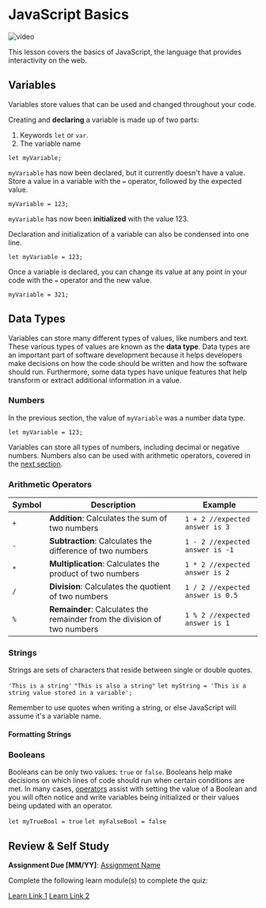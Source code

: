 # JavaScript Basics

![video](video-url)

This lesson covers the basics of JavaScript, the language that provides interactivity on the web.

## Variables

Variables store values that can be used and changed throughout your code.

Creating and **declaring** a variable is made up of two parts:

 1. Keywords `let` or `var`.
 1. The variable name

`let myVariable;`

`myVariable` has now been declared, but it currently doesn't have a value. Store a value in a variable with the `=` operator, followed by the expected value.

`myVariable = 123;`

`myVariable` has now been **initialized** with the value 123.

Declaration and initialization of a variable can also be condensed into one line.

`let myVariable = 123;`

Once a variable is declared, you can change its value at any point in your code with the `=` operator and the new value.

`myVariable = 321;`

## Data Types

Variables can store many different types of values, like numbers and text. These various types of values are known as the **data type**. Data types are an important part of software development because it helps developers make decisions on how the code should be written and how the software should run. Furthermore, some data types have unique features that help transform or extract additional information in a value.

### Numbers

In the previous section, the value of `myVariable` was a number data type.

`let myVariable = 123;`

Variables can store all types of numbers, including decimal or negative numbers. Numbers also can be used with arithmetic operators, covered in the [next section](#operators).

### Arithmetic Operators

Symbol | Description | Example
-- | -- | --
`+` | **Addition**: Calculates the sum of two numbers | `1 + 2 //expected answer is 3`
`-`| **Subtraction**: Calculates the difference of two numbers | `1 - 2 //expected answer is -1`
`*`| **Multiplication**: Calculates the product of two numbers | `1 * 2 //expected answer is 2`
`/` | **Division**: Calculates the quotient of two numbers | `1 / 2 //expected answer is 0.5`
`%` | **Remainder**: Calculates the remainder from the division of two numbers | `1 % 2 //expected answer is 1`

### Strings

Strings are sets of characters that reside between single or double quotes.

`'This is a string'`
`"This is also a string"`
`let myString = 'This is a string value stored in a variable';`

Remember to use quotes when writing a string, or else JavaScript will assume it's a variable name.

#### Formatting Strings

### Booleans

Booleans can be only two values: `true` or `false`. Booleans help make decisions on which lines of code should run when certain conditions are met. In many cases, [operators](#operators) assist with setting the value of a Boolean and you will often notice and write variables being initialized or their values being updated with an operator.

`let myTrueBool = true`
`let myFalseBool = false`

## Review & Self Study

**Assignment Due [MM/YY]**: [Assignment Name](assignment.md)

Complete the following learn module(s) to complete the quiz:

[Learn Link 1]()
[Learn Link 2]()